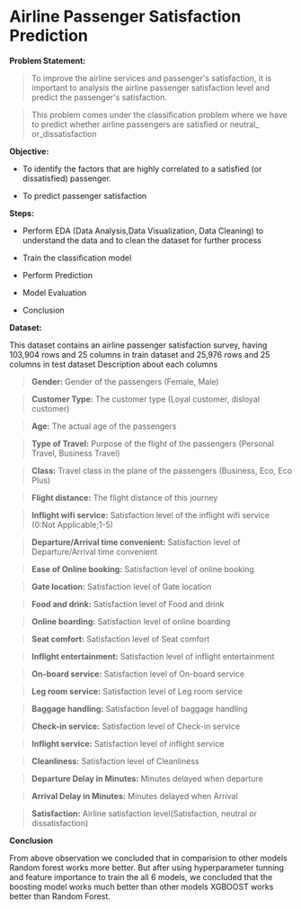 # Airline Passenger Satisfaction Prediction

**Problem Statement:**

> To improve the airline services and passenger's satisfaction, it is important to analysis
the airline passenger satisfaction level and predict the passenger's satisfaction.

> This problem comes under the classification problem where we have to predict whether
airline passengers are satisfied or neutral_ or_dissatisfaction

**Objective:**

- To identify the factors that are highly correlated to a satisfied (or dissatisfied) passenger.

- To predict passenger satisfaction

**Steps:**

- Perform EDA (Data Analysis,Data Visualization, Data Cleaning) to understand the data and to clean the dataset for further process

- Train the classification model

- Perform Prediction

- Model Evaluation

- Conclusion

**Dataset:**

This dataset contains an airline passenger satisfaction survey, having 103,904 rows and 25 columns in train dataset and 25,976 rows and 25 columns in test dataset
Description about each columns

> **Gender:** Gender of the passengers (Female, Male)

> **Customer Type:** The customer type (Loyal customer, disloyal customer)

> **Age:** The actual age of the passengers

> **Type of Travel:** Purpose of the flight of the passengers (Personal Travel, Business Travel)

> **Class:** Travel class in the plane of the passengers (Business, Eco, Eco Plus)

> **Flight distance:** The flight distance of this journey

> **Inflight wifi service:** Satisfaction level of the inflight wifi service (0:Not Applicable;1-5)

> **Departure/Arrival time convenient:** Satisfaction level of Departure/Arrival time convenient

> **Ease of Online booking:** Satisfaction level of online booking

> **Gate location:** Satisfaction level of Gate location

> **Food and drink:** Satisfaction level of Food and drink

> **Online boarding:** Satisfaction level of online boarding

> **Seat comfort:** Satisfaction level of Seat comfort

> **Inflight entertainment:** Satisfaction level of inflight entertainment

> **On-board service:** Satisfaction level of On-board service

> **Leg room service:** Satisfaction level of Leg room service

> **Baggage handling:** Satisfaction level of baggage handling

> **Check-in service:** Satisfaction level of Check-in service

> **Inflight service:** Satisfaction level of inflight service

> **Cleanliness:** Satisfaction level of Cleanliness

> **Departure Delay in Minutes:** Minutes delayed when departure

> **Arrival Delay in Minutes:** Minutes delayed when Arrival

> **Satisfaction:** Airline satisfaction level(Satisfaction, neutral or dissatisfaction)

**Conclusion**

From above observation we concluded that in comparision to other models Random forest works more better.
But after using hyperparameter tunning and feature importance to train the all 6 models, we concluded that the boosting model works much better than other models
XGBOOST works better than Random Forest.
